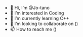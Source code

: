 - 👋 Hi, I’m @Jo-tano
- 👀 I’m interested in Coding
- 🌱 I’m currently learning C++
- 💞️ I’m looking to collaborate on ()
- 📫 How to reach me ()

<!---
Jo-tano/Jo-tano is a ✨ special ✨ repository because its `README.md` (this file) appears on your GitHub profile.
You can click the Preview link to take a look at your changes.
--->
